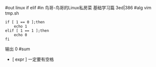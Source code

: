 #out
linux if elif
#in
鸟哥-鸟哥的Linux私房菜 基础学习篇 3ed|386
#alg
vim tmp.sh
```
if [ 1 == 0 ];then
    echo 1
elif [ 1 == 1 ];then
    echo 0
fi
```
输出 0
#sum
- [ expr ] 一定要有空格
